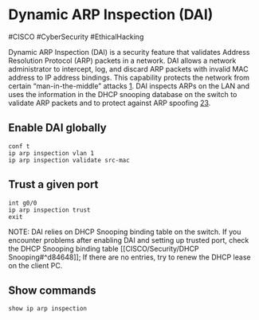 # Dynamic ARP Inspection (DAI)
#CISCO #CyberSecurity #EthicalHacking 

Dynamic ARP Inspection (DAI) is a security feature that validates Address Resolution Protocol (ARP) packets in a network. DAI allows a network administrator to intercept, log, and discard ARP packets with invalid MAC address to IP address bindings. This capability protects the network from certain “man-in-the-middle” attacks [1](https://www.cisco.com/c/en/us/td/docs/switches/lan/catalyst4500/12-2/25ew/configuration/guide/conf/dynarp.html). DAI inspects ARPs on the LAN and uses the information in the DHCP snooping database on the switch to validate ARP packets and to protect against ARP spoofing [2](https://www.juniper.net/documentation/us/en/software/junos/security-services/topics/topic-map/understanding-and-using-dai.html)[3](https://documentation.meraki.com/MS/Other_Topics/Dynamic_ARP_Inspection).

## Enable DAI globally
```cisco
conf t
ip arp inspection vlan 1
ip arp inspection validate src-mac
```

## Trust a given port
```cisco
int g0/0
ip arp inspection trust
exit
```

NOTE: DAI relies on DHCP Snooping binding table on the switch. If you encounter problems after enabling DAI and setting up trusted port, check the DHCP Snooping binding table [[CISCO/Security/DHCP Snooping#^d84648]]; If there are no entries, try to renew the DHCP lease on the client PC.

## Show commands
```cisco
show ip arp inspection
```